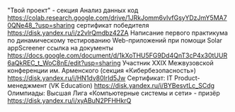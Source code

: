 "Твой проект" - секция Анализ данных
  код https://colab.research.google.com/drive/1JRkJomm6vIvfGsyYDzJmY5MA70QNe48_?usp=sharing
  сертификат победителя https://disk.yandex.ru/i/z2vlrQmdbz42ZA
Написание первого практикума по динамическому тестированию Web-приложений при помощи Solar appScreener 
  ссылка на документы https://docs.google.com/document/d/1kXoTHU5FG9Dd4QnT3cP4x30tUUR6aQkREC_t_WoC8nE/edit?usp=sharing
Участник XXIX Межвузовской конференции им. Арменского (секция «Кибербезопасность») https://disk.yandex.ru/i/HN1dv80lrId5Jw
Сертификат: IT Product-менеджмент (VK Education) https://disk.yandex.ru/i/BYBesvtLc_SCdg
Олимпиады: Высшая Лига «Компьютерные системы и сети» - призёр https://disk.yandex.ru/i/xyABuN2PFHHkrQ
